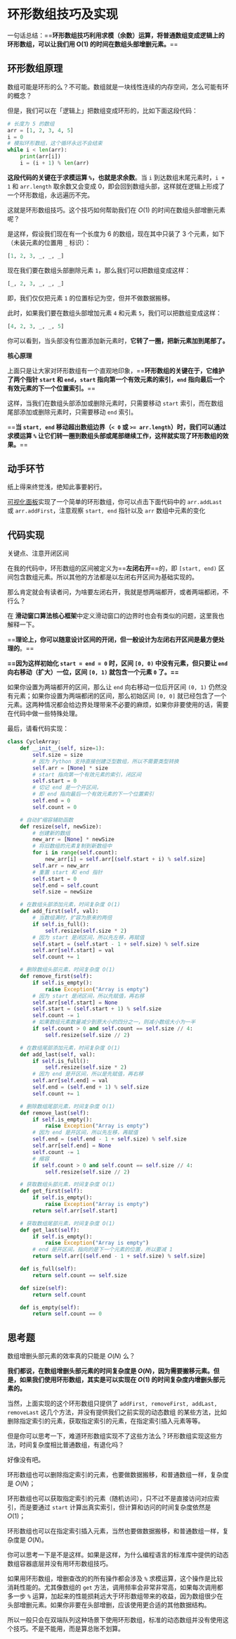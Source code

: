 # 环形数组技巧及实现

一句话总结：==**环形数组技巧利用求模（余数）运算，将普通数组变成逻辑上的环形数组，可以让我们用 O(1) 的时间在数组头部增删元素。**==



## 环形数组原理

数组可能是环形的么？不可能。数组就是一块线性连续的内存空间，怎么可能有环的概念？

但是，我们可以在「逻辑上」把数组变成环形的，比如下面这段代码：

```python
# 长度为 5 的数组
arr = [1, 2, 3, 4, 5]
i = 0
# 模拟环形数组，这个循环永远不会结束
while i < len(arr):
    print(arr[i])
    i = (i + 1) % len(arr)
```

**这段代码的关键在于求模运算 `%`，也就是求余数**。当 `i` 到达数组末尾元素时，`i + 1` 和 `arr.length` 取余数又会变成 0，即会回到数组头部，这样就在逻辑上形成了一个环形数组，永远遍历不完。

这就是环形数组技巧。这个技巧如何帮助我们在 *O*(1) 的时间在数组头部增删元素呢？

是这样，假设我们现在有一个长度为 6 的数组，现在其中只装了 3 个元素，如下（未装元素的位置用 `_` 标识）：

```python
[1, 2, 3, _, _, _]
```

现在我们要在数组头部删除元素 `1`，那么我们可以把数组变成这样：

```python
[_, 2, 3, _, _, _]
```

即，我们仅仅把元素 `1` 的位置标记为空，但并不做数据搬移。

此时，如果我们要在数组头部增加元素 `4` 和元素 `5`，我们可以把数组变成这样：

```python
[4, 2, 3, _, _, 5]
```

你可以看到，当头部没有位置添加新元素时，**它转了一圈，把新元素加到尾部了。**


**核心原理**

上面只是让大家对环形数组有一个直观地印象，==**环形数组的关键在于，它维护了两个指针 `start` 和 `end`，`start` 指向第一个有效元素的索引，`end` 指向最后一个有效元素的下一个位置索引。**==

这样，当我们在数组头部添加或删除元素时，只需要移动 `start` 索引，而在数组尾部添加或删除元素时，只需要移动 `end` 索引。

==**当 `start, end` 移动超出数组边界（`< 0` 或 `>= arr.length`）时，我们可以通过求模运算 `%` 让它们转一圈到数组头部或尾部继续工作，这样就实现了环形数组的效果。**==



## 动手环节

纸上得来终觉浅，绝知此事要躬行。

[可视化面板](https://labuladong.online/algo/data-structure-basic/cycle-array/)实现了一个简单的环形数组，你可以点击下面代码中的 `arr.addLast` 或 `arr.addFirst`，注意观察 `start, end` 指针以及 `arr` 数组中元素的变化



## 代码实现

关键点、注意开闭区间

在我的代码中，环形数组的区间被定义为==**左闭右开**==的，即 `[start, end)` 区间包含数组元素。所以其他的方法都是以左闭右开区间为基础实现的。

那么肯定就会有读者问，为啥要左闭右开，我就是想两端都开，或者两端都闭，不行么？

在 **滑动窗口算法核心框架**中定义滑动窗口的边界时也会有类似的问题，这里我也解释一下。

==**理论上，你可以随意设计区间的开闭，但一般设计为左闭右开区间是最方便处理的**。==

**==因为这样初始化 `start = end = 0` 时，区间 `[0, 0)` 中没有元素，但只要让 `end` 向右移动（扩大）一位，区间 `[0, 1)` 就包含一个元素 `0` 了。==**

如果你设置为两端都开的区间，那么让 `end` 向右移动一位后开区间 `(0, 1)` 仍然没有元素；如果你设置为两端都闭的区间，那么初始区间 `[0, 0]` 就已经包含了一个元素。这两种情况都会给边界处理带来不必要的麻烦，如果你非要使用的话，需要在代码中做一些特殊处理。

最后，请看代码实现：

```python
class CycleArray:
    def __init__(self, size=1):
        self.size = size
        # 因为 Python 支持直接创建泛型数组，所以不需要类型转换
        self.arr = [None] * size
        # start 指向第一个有效元素的索引，闭区间
        self.start = 0
        # 切记 end 是一个开区间，
        # 即 end 指向最后一个有效元素的下一个位置索引
        self.end = 0
        self.count = 0

    # 自动扩缩容辅助函数
    def resize(self, newSize):
        # 创建新的数组
        new_arr = [None] * newSize
        # 将旧数组的元素复制到新数组中
        for i in range(self.count):
            new_arr[i] = self.arr[(self.start + i) % self.size]
        self.arr = new_arr
        # 重置 start 和 end 指针
        self.start = 0
        self.end = self.count
        self.size = newSize

    # 在数组头部添加元素，时间复杂度 O(1)
    def add_first(self, val):
        # 当数组满时，扩容为原来的两倍
        if self.is_full():
            self.resize(self.size * 2)
        # 因为 start 是闭区间，所以先左移，再赋值
        self.start = (self.start - 1 + self.size) % self.size
        self.arr[self.start] = val
        self.count += 1

    # 删除数组头部元素，时间复杂度 O(1)
    def remove_first(self):
        if self.is_empty():
            raise Exception("Array is empty")
        # 因为 start 是闭区间，所以先赋值，再右移
        self.arr[self.start] = None
        self.start = (self.start + 1) % self.size
        self.count -= 1
        # 如果数组元素数量减少到原大小的四分之一，则减小数组大小为一半
        if self.count > 0 and self.count == self.size // 4:
            self.resize(self.size // 2)

    # 在数组尾部添加元素，时间复杂度 O(1)
    def add_last(self, val):
        if self.is_full():
            self.resize(self.size * 2)
        # 因为 end 是开区间，所以是先赋值，再右移
        self.arr[self.end] = val
        self.end = (self.end + 1) % self.size
        self.count += 1

    # 删除数组尾部元素，时间复杂度 O(1)
    def remove_last(self):
        if self.is_empty():
            raise Exception("Array is empty")
        # 因为 end 是开区间，所以先左移，再赋值
        self.end = (self.end - 1 + self.size) % self.size
        self.arr[self.end] = None
        self.count -= 1
        # 缩容
        if self.count > 0 and self.count == self.size // 4:
            self.resize(self.size // 2)

    # 获取数组头部元素，时间复杂度 O(1)
    def get_first(self):
        if self.is_empty():
            raise Exception("Array is empty")
        return self.arr[self.start]

    # 获取数组尾部元素，时间复杂度 O(1)
    def get_last(self):
        if self.is_empty():
            raise Exception("Array is empty")
        # end 是开区间，指向的是下一个元素的位置，所以要减 1
        return self.arr[(self.end - 1 + self.size) % self.size]

    def is_full(self):
        return self.count == self.size

    def size(self):
        return self.count

    def is_empty(self):
        return self.count == 0
```



## 思考题

数组增删头部元素的效率真的只能是 *O*(*N*) 么？

**我们都说，在数组增删头部元素的时间复杂度是 *O*(*N*)，因为需要搬移元素。但是，如果我们使用环形数组，其实是可以实现在 *O*(1) 的时间复杂度内增删头部元素的。**

当然，上面实现的这个环形数组只提供了 `addFirst, removeFirst, addLast, removeLast` 这几个方法，并没有提供我们之前实现的动态数组 的某些方法，比如删除指定索引的元素，获取指定索引的元素，在指定索引插入元素等等。

但是你可以思考一下，难道环形数组实现不了这些方法么？环形数组实现这些方法，时间复杂度相比普通数组，有退化吗？

好像没有吧。

环形数组也可以删除指定索引的元素，也要做数据搬移，和普通数组一样，复杂度是 *O*(*N*)；

环形数组也可以获取指定索引的元素（随机访问），只不过不是直接访问对应索引，而是要通过 `start` 计算出真实索引，但计算和访问的时间复杂度依然是 *O*(1)；

环形数组也可以在指定索引插入元素，当然也要做数据搬移，和普通数组一样，复杂度是 *O*(*N*)。



你可以思考一下是不是这样。如果是这样，为什么编程语言的标准库中提供的动态数组容器底层并没有用环形数组技巧。

如果用环形数组，增删查改的的所有操作都会涉及 `%` 求模运算，这个操作是比较消耗性能的。尤其像数组的 `get` 方法，调用频率会非常非常高，如果每次调用都多一步 `%` 运算，加起来的性能损耗远大于环形数组带来的收益，因为数组很少在头部增删元素。如果你非要在头部增删，应该使用更合适的其他数据结构。

所以一般只会在双端队列这种场景下使用环形数组，标准的动态数组并没有使用这个技巧。不是不能用，而是算总账不划算。